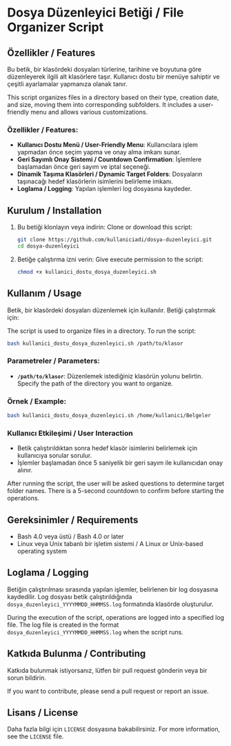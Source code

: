 


# Dosya Düzenleyici Betiği / File Organizer Script

## Özellikler / Features
Bu betik, bir klasördeki dosyaları türlerine, tarihine ve boyutuna göre düzenleyerek ilgili alt klasörlere taşır. Kullanıcı dostu bir menüye sahiptir ve çeşitli ayarlamalar yapmanıza olanak tanır.

This script organizes files in a directory based on their type, creation date, and size, moving them into corresponding subfolders. It includes a user-friendly menu and allows various customizations.

### Özellikler / Features:
- **Kullanıcı Dostu Menü / User-Friendly Menu**: Kullanıcılara işlem yapmadan önce seçim yapma ve onay alma imkanı sunar.
- **Geri Sayımlı Onay Sistemi / Countdown Confirmation**: İşlemlere başlamadan önce geri sayım ve iptal seçeneği.
- **Dinamik Taşıma Klasörleri / Dynamic Target Folders**: Dosyaların taşınacağı hedef klasörlerin isimlerini belirleme imkanı.
- **Loglama / Logging**: Yapılan işlemleri log dosyasına kaydeder.

## Kurulum / Installation

1. Bu betiği klonlayın veya indirin:
   Clone or download this script:

   ```bash
   git clone https://github.com/kullaniciadi/dosya-duzenleyici.git
   cd dosya-duzenleyici
   ```

2. Betiğe çalıştırma izni verin:
   Give execute permission to the script:

   ```bash
   chmod +x kullanici_dostu_dosya_duzenleyici.sh
   ```

## Kullanım / Usage

Betik, bir klasördeki dosyaları düzenlemek için kullanılır. Betiği çalıştırmak için:

The script is used to organize files in a directory. To run the script:

```bash
bash kullanici_dostu_dosya_duzenleyici.sh /path/to/klasor
```

### Parametreler / Parameters:

- **`/path/to/klasor`**: Düzenlemek istediğiniz klasörün yolunu belirtin.
  Specify the path of the directory you want to organize.

### Örnek / Example:

```bash
bash kullanici_dostu_dosya_duzenleyici.sh /home/kullanici/Belgeler
```

### Kullanıcı Etkileşimi / User Interaction

- Betik çalıştırıldıktan sonra hedef klasör isimlerini belirlemek için kullanıcıya sorular sorulur.
- İşlemler başlamadan önce 5 saniyelik bir geri sayım ile kullanıcıdan onay alınır.

After running the script, the user will be asked questions to determine target folder names.
There is a 5-second countdown to confirm before starting the operations.

## Gereksinimler / Requirements

- Bash 4.0 veya üstü / Bash 4.0 or later
- Linux veya Unix tabanlı bir işletim sistemi / A Linux or Unix-based operating system

## Loglama / Logging

Betiğin çalıştırılması sırasında yapılan işlemler, belirlenen bir log dosyasına kaydedilir. Log dosyası betik çalıştırıldığında `dosya_duzenleyici_YYYYMMDD_HHMMSS.log` formatında klasörde oluşturulur.

During the execution of the script, operations are logged into a specified log file. The log file is created in the format `dosya_duzenleyici_YYYYMMDD_HHMMSS.log` when the script runs.

## Katkıda Bulunma / Contributing

Katkıda bulunmak istiyorsanız, lütfen bir pull request gönderin veya bir sorun bildirin.

If you want to contribute, please send a pull request or report an issue.

## Lisans / License

Daha fazla bilgi için `LICENSE` dosyasına bakabilirsiniz.
For more information, see the `LICENSE` file.

```
